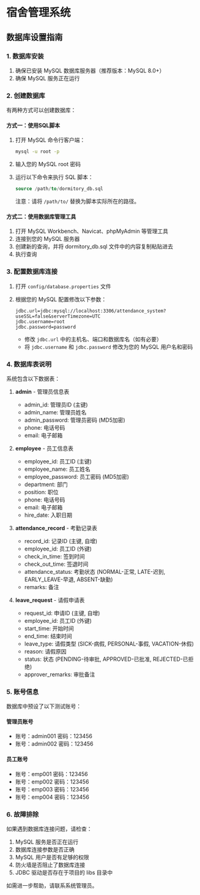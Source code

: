 # 宿舍管理系统

## 数据库设置指南

### 1. 数据库安装

1. 确保已安装 MySQL 数据库服务器（推荐版本：MySQL 8.0+）
2. 确保 MySQL 服务正在运行

### 2. 创建数据库

有两种方式可以创建数据库：

#### 方式一：使用SQL脚本

1. 打开 MySQL 命令行客户端：
   ```bash
   mysql -u root -p
   ```

2. 输入您的 MySQL root 密码

3. 运行以下命令来执行 SQL 脚本：
   ```sql
   source /path/to/dormitory_db.sql
   ```
   注意：请将 `/path/to/` 替换为脚本实际所在的路径。

#### 方式二：使用数据库管理工具

1. 打开 MySQL Workbench、Navicat、phpMyAdmin 等管理工具
2. 连接到您的 MySQL 服务器
3. 创建新的查询，并将 dormitory_db.sql 文件中的内容复制粘贴进去
4. 执行查询

### 3. 配置数据库连接

1. 打开 `config/database.properties` 文件
2. 根据您的 MySQL 配置修改以下参数：
   ```properties
   jdbc.url=jdbc:mysql://localhost:3306/attendance_system?useSSL=false&serverTimezone=UTC
   jdbc.username=root
   jdbc.password=password
   ```
   
   - 修改 `jdbc.url` 中的主机名、端口和数据库名（如有必要）
   - 将 `jdbc.username` 和 `jdbc.password` 修改为您的 MySQL 用户名和密码

### 4. 数据库表说明

系统包含以下数据表：

1. **admin** - 管理员信息表
   - admin_id: 管理员ID (主键)
   - admin_name: 管理员姓名
   - admin_password: 管理员密码 (MD5加密)
   - phone: 电话号码
   - email: 电子邮箱

2. **employee** - 员工信息表
   - employee_id: 员工ID (主键)
   - employee_name: 员工姓名
   - employee_password: 员工密码 (MD5加密)
   - department: 部门
   - position: 职位
   - phone: 电话号码
   - email: 电子邮箱
   - hire_date: 入职日期

3. **attendance_record** - 考勤记录表
   - record_id: 记录ID (主键, 自增)
   - employee_id: 员工ID (外键)
   - check_in_time: 签到时间
   - check_out_time: 签退时间
   - attendance_status: 考勤状态 (NORMAL-正常, LATE-迟到, EARLY_LEAVE-早退, ABSENT-缺勤)
   - remarks: 备注

4. **leave_request** - 请假申请表
   - request_id: 申请ID (主键, 自增)
   - employee_id: 员工ID (外键)
   - start_time: 开始时间
   - end_time: 结束时间
   - leave_type: 请假类型 (SICK-病假, PERSONAL-事假, VACATION-休假)
   - reason: 请假原因
   - status: 状态 (PENDING-待审批, APPROVED-已批准, REJECTED-已拒绝)
   - approver_remarks: 审批备注

### 5. 账号信息

数据库中预设了以下测试账号：

#### 管理员账号
- 账号：admin001 密码：123456
- 账号：admin002 密码：123456

#### 员工账号
- 账号：emp001 密码：123456
- 账号：emp002 密码：123456
- 账号：emp003 密码：123456
- 账号：emp004 密码：123456

### 6. 故障排除

如果遇到数据库连接问题，请检查：

1. MySQL 服务是否正在运行
2. 数据库连接参数是否正确
3. MySQL 用户是否有足够的权限
4. 防火墙是否阻止了数据库连接
5. JDBC 驱动是否存在于项目的 libs 目录中

如需进一步帮助，请联系系统管理员。 
